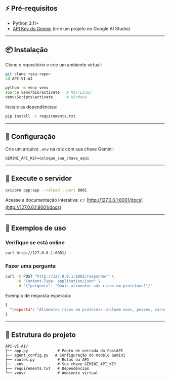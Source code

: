 ## ⚡ Pré-requisitos

- Python 3.11+  
- [API Key do Gemini](https://ai.google.dev/) (crie um projeto no Google AI Studio)  

---

## 📦 Instalação

Clone o repositório e crie um ambiente virtual:

```bash
git clone <seu-repo>
cd API-VI-AI

python -m venv venv
source venv/bin/activate   # Mac/Linux
venv\Scripts\activate      # Windows
````

Instale as dependências:

```bash
pip install -r requirements.txt
```

---

## 🔑 Configuração

Crie um arquivo `.env` na raiz com sua chave Gemini:

```env
GEMINI_API_KEY=coloque_sua_chave_aqui
```

---

## 🚀 Execute o servidor

```bash
uvicorn app:app --reload --port 8001
```

Acesse a documentação interativa:
👉 [http://127.0.0.1:8001/docs](http://127.0.0.1:8001/docs)

---

## 📝 Exemplos de uso

### Verifique se está online

```bash
curl http://127.0.0.1:8001/
```

### Fazer uma pergunta

```bash
curl -X POST "http://127.0.0.1:8001/responder" \
     -H "Content-Type: application/json" \
     -d '{"pergunta": "Quais alimentos são ricos em proteínas?"}'
```

Exemplo de resposta esperada:

```json 
{
  "resposta": "Alimentos ricos em proteínas incluem ovos, peixes, carnes magras, feijão, lentilha e grão-de-bico."
}
```

---

## 📂 Estrutura do projeto

```
API-VI-AI/
├── app.py             # Ponto de entrada do FastAPI
├── agent_config.py   # Configuração do modelo Gemini
├── routes.py          # Rotas da API
├── .env               # Sua chave GEMINI_API_KEY
├── requirements.txt   # Dependências
└── venv/              # Ambiente virtual
```
